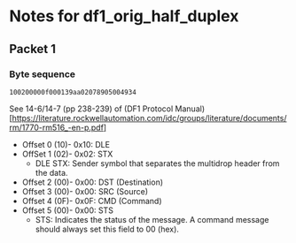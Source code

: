 # Notes for df1_orig_half_duplex

## Packet 1

### Byte sequence

```
100200000f000139aa02078905004934
```

See 14-6/14-7 (pp 238-239) of (DF1 Protocol Manual)[https://literature.rockwellautomation.com/idc/groups/literature/documents/rm/1770-rm516_-en-p.pdf]

- Offset 0 (10)- 0x10: DLE
- OffSet 1 (02)- 0x02: STX
	- DLE STX: Sender symbol that separates the multidrop header from the data.
- Offset 2 (00)- 0x00: DST (Destination)
- Offset 3 (00)- 0x00: SRC (Source)
- Offset 4 (0F)- 0x0F: CMD (Command)
- Offset 5 (00)- 0x00: STS 
	- STS: Indicates the status of the message. A command message should always set this field to 00 (hex).

